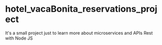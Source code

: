 # hotel_vacaBonita_reservations_project
It's a small project just to learn more about microservices and APIs Rest with Node JS
